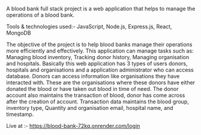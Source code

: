 A blood bank full stack project is a web application that helps to manage the operations of a blood bank.

Tools & technologies used:-  JavaScript, Node.js, Express.js, React, MongoDB

The objective of the project is to help blood banks manage their operations more efficiently and effectively. This application can manage tasks such as: Managing blood inventory, Tracking donor history, Managing organisation and hospitals. Basically this web application has 3 types of users donors, hospitals and organisations and a application administrator who can access database. Donors can access information like organisations they have interacted with. These are the organisations where these donors have either donated the blood or have taken out blood in time of need. The donor account also maintains the transaction of blood, donor has come across after the creation of account. Transaction data maintains the blood group, inventory type, Quantity and organisation email, hospital name, and timestamp.

Live at :- https://blood-bank-72kq.onrender.com/login

